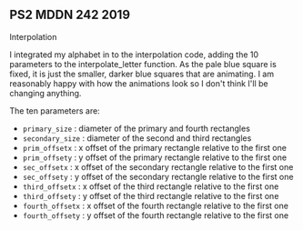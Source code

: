 ## PS2 MDDN 242 2019

Interpolation


I integrated my alphabet in to the interpolation code, adding the 10 parameters to the interpolate_letter function. As the pale blue square is fixed, it is just the smaller, darker blue squares that are animating. I am reasonably happy with how the animations look so I don't think I'll be changing anything.

The ten parameters are:
  * `primary_size` : diameter of the primary and fourth rectangles
  * `secondary_size` : diameter of the second and third rectangles
  * `prim_offsetx` : x offset of the primary rectangle relative to the first one
  * `prim_offsety` : y offset of the primary rectangle relative to the first one
  * `sec_offsetx` : x offset of the secondary rectangle relative to the first one
  * `sec_offsety` : y offset of the secondary rectangle relative to the first one
  * `third_offsetx` : x offset of the third rectangle relative to the first one
  * `third_offsety` : y offset of the third rectangle relative to the first one
  * `fourth_offsetx` : x offset of the fourth rectangle relative to the first one
  * `fourth_offsety` : y offset of the fourth rectangle relative to the first one

